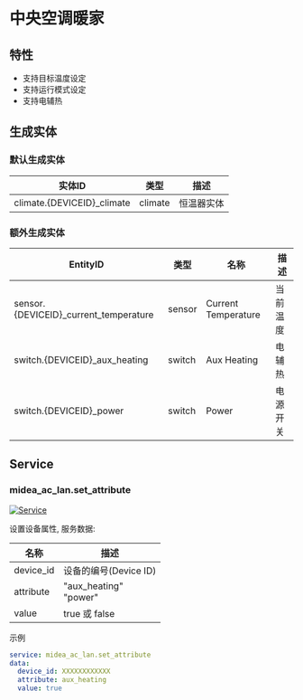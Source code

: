 # 中央空调暖家

## 特性

- 支持目标温度设定
- 支持运行模式设定
- 支持电辅热

## 生成实体

### 默认生成实体

| 实体ID                      | 类型    | 描述       |
| --------------------------- | ------- | ---------- |
| climate.{DEVICEID}\_climate | climate | 恒温器实体 |

### 额外生成实体

| EntityID                               | 类型   | 名称                | 描述     |
| -------------------------------------- | ------ | ------------------- | -------- |
| sensor.{DEVICEID}\_current_temperature | sensor | Current Temperature | 当前温度 |
| switch.{DEVICEID}\_aux_heating         | switch | Aux Heating         | 电辅热   |
| switch.{DEVICEID}\_power               | switch | Power               | 电源开关 |

## Service

### midea_ac_lan.set_attribute

[![Service](https://my.home-assistant.io/badges/developer_call_service.svg)](https://my.home-assistant.io/redirect/developer_call_service/?service=midea_ac_lan.set_attribute)

设置设备属性, 服务数据:

| 名称      | 描述                      |
| --------- | ------------------------- |
| device_id | 设备的编号(Device ID)     |
| attribute | "aux_heating"<br/>"power" |
| value     | true 或 false             |

示例

```yaml
service: midea_ac_lan.set_attribute
data:
  device_id: XXXXXXXXXXXX
  attribute: aux_heating
  value: true
```
